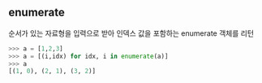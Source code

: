 ## **enumerate**
 순서가 있는 자료형을 입력으로 받아 인덱스 값을 포함하는 enumerate 객체를 리턴

 ```python
>>> a = [1,2,3]
>>> a = [(i,idx) for idx, i in enumerate(a)]
>>> a
[(1, 0), (2, 1), (3, 2)]
 ```